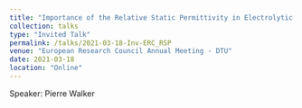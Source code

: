 ```yaml
---
title: "Importance of the Relative Static Permittivity in Electrolytic SAFT-VR MIE Equations of State"
collection: talks
type: "Invited Talk"
permalink: /talks/2021-03-18-Inv-ERC_RSP
venue: "European Research Council Annual Meeting - DTU"
date: 2021-03-18
location: "Online"
---
```

Speaker: Pierre Walker
